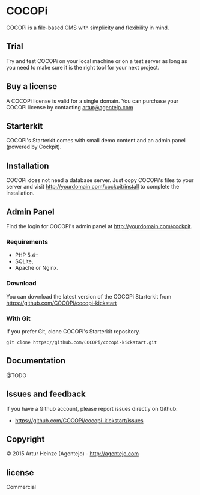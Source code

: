 # COCOPi

COCOPi is a file-based CMS with simplicity and flexibility in mind.

## Trial

Try and test COCOPi on your local machine or on a test
server as long as you need to make sure it is the right
tool for your next project.

## Buy a license

A COCOPi license is valid for a single domain.
You can purchase your COCOPi license by contacting artur@agentejo.com

## Starterkit

COCOPi's Starterkit comes with small demo content and an
admin panel (powered by Cockpit).

## Installation

COCOPi does not need a database server. Just copy COCOPi's files to your server
and visit http://yourdomain.com/cockpit/install to complete the installation.


## Admin Panel

Find the login for COCOPi's admin panel at
http://yourdomain.com/cockpit.


### Requirements

- PHP 5.4+
- SQLite,
- Apache or Nginx.

### Download

You can download the latest version of the COCOPi Starterkit
from https://github.com/COCOPi/cocopi-kickstart

### With Git

If you prefer Git, clone COCOPi's Starterkit repository.

    git clone https://github.com/COCOPi/cocopi-kickstart.git

## Documentation

@TODO

## Issues and feedback

If you have a Github account, please report issues
directly on Github:

- <https://github.com/COCOPi/cocopi-kickstart/issues>


## Copyright

© 2015 Artur Heinze (Agentejo) - <http://agentejo.com>

## license

Commercial
